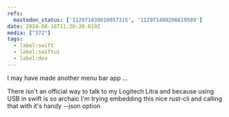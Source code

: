 ```yaml
---
refs:
  mastodon_status: ['112971430010057315', '112971488206619589']
date: 2024-08-16T11:20:20.619Z
media: ["372"]
tags:
  - label:swift
  - label:swiftui
  - label:dev
---
```


I may have made another menu bar app …

There isn't an official way to talk to my Logitech Litra and because using USB in swift is so archaic I'm trying embedding this nice rust-cli and calling that with it's handy --json option
